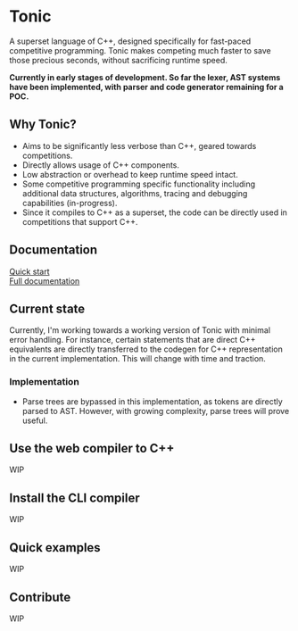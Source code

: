 # Tonic
A superset language of C++, designed specifically for fast-paced competitive programming. Tonic makes competing much faster to save those precious seconds, without sacrificing runtime speed.

**Currently in early stages of development. So far the lexer, AST systems have been implemented, with parser and code generator remaining for a POC.**

## Why Tonic?
- Aims to be significantly less verbose than C++, geared towards competitions.
- Directly allows usage of C++ components.
- Low abstraction or overhead to keep runtime speed intact.
- Some competitive programming specific functionality including additional data structures, algorithms, tracing and debugging capabilities (in-progress).
- Since it compiles to C++ as a superset, the code can be directly used in competitions that support C++.

## Documentation
[Quick start](about:blank)<br />
[Full documentation](about:blank)

## Current state
Currently, I'm working towards a working version of Tonic with minimal error handling. For instance, certain statements that are direct C++ equivalents are directly transferred to the codegen for C++ representation in the current implementation. This will change with time and traction.

### Implementation
- Parse trees are bypassed in this implementation, as tokens are directly parsed to AST. However, with growing complexity, parse trees will prove useful.

## Use the web compiler to C++
WIP

## Install the CLI compiler
WIP

## Quick examples
WIP

## Contribute
WIP